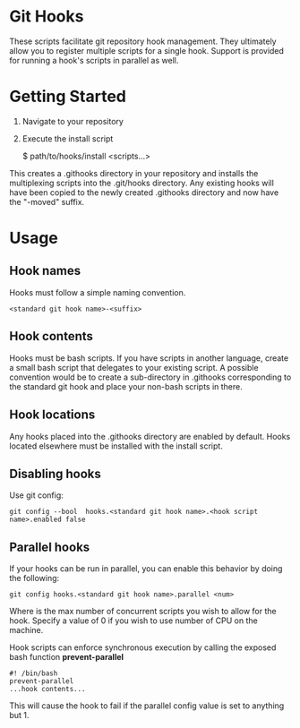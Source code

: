 # Git Hooks #

These scripts facilitate git repository hook management. They ultimately
allow you to register multiple scripts for a single hook. Support is
provided for running a hook's scripts in parallel as well.

# Getting Started #

1. Navigate to your repository
2. Execute the install script

    $ path/to/hooks/install <scripts...>

This creates a .githooks directory in your repository and installs the 
multiplexing scripts into the .git/hooks directory. Any existing
hooks will have been copied to the newly created .githooks directory
and now have the "-moved" suffix.

# Usage #
## Hook names ##
Hooks must follow a simple naming convention.

    <standard git hook name>-<suffix>

## Hook contents ##
Hooks must be bash scripts. If you have scripts in another language, create a small bash script that delegates to your existing script. A possible convention would be to create a sub-directory in .githooks corresponding to the standard git hook and place your non-bash scripts in there.

## Hook locations ##
Any hooks placed into the .githooks directory are enabled by default.
Hooks located elsewhere must be installed with the install script.

## Disabling hooks ##
Use git config:

    git config --bool  hooks.<standard git hook name>.<hook script name>.enabled false

## Parallel hooks ##
If your hooks can be run in parallel, you can enable this behavior by doing the following:

    git config hooks.<standard git hook name>.parallel <num>

Where <num> is the max number of concurrent scripts you wish to allow for the hook. Specify a value of 0 if you wish to use number of CPU on the machine.

Hook scripts can enforce synchronous execution by calling the exposed bash function **prevent-parallel**

    #! /bin/bash
    prevent-parallel
    ...hook contents...

This will cause the hook to fail if the parallel config value is set to anything but 1.
